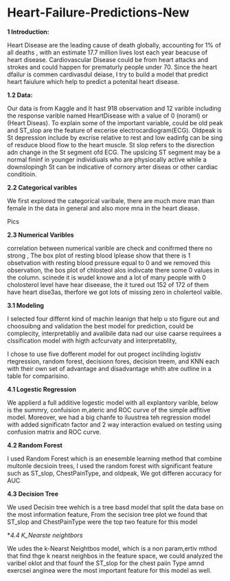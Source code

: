 # Heart-Failure-Predictions-New
**1 Introduction:**

Heart Disease are the leading cause of death globally, accounting for 1% of all deaths , with an estimate 17.7 million lives lost each year beacuse of heart disease. 
Cardiovascular Disease could be from heart attacks and strokes and could happen for prematurly people under 70. Since the heart dfailur is commen cardivasdul deiase, I try to build a model that predict heart faiulure which help to predict a potenital heart disease.


**1.2 Data:**

Our data is from Kaggle and It hast 918 observation and 12 varible including the response varible named HeartDisease with a value of 0 (noraml) or (Heart Diseas).
To explain some of the important variable, could be old peak and ST_slop are the feature of excerise electrocardiogram(ECG). Oldpeak is St depression include by excrise relative to rest and low eadinfg can be sing of resduce blood flow to the heart muscle. St slop refers to the disrection adn change in the St segment ofd ECG. The upslcing ST segment may be a normal fininf in younger individiuals who are physiocally active while a downslopingh St can be indicative of cornory arter diseas or other cardiac conditioin.

**2.2 Categorical varibles**

We first explored the categorical varibale, there are much more man than female  in the data in general and also more mna in the heart diease. 


Pics 

**2.3 Numerical Varibles**

correlation between numerical varible are check and conifrmed there no strong , The box plot of resting blood lplease show that there is 1 obsetvation with resting blood pressure equal to 0 and we removed this observation, the bos plot of chlosteol alos indivcate there some 0 values in the column. scinede it is wudel knowe and a lot of many people with 0 cholosterol level have hear diseease, the it tured out 152 of 172 of them have heart dise3as, therfore we got lots of missing zero in cholerteol vaible.



**3.1 Modeling**

I selected four differnt kind of machin leanign that help u sto figure out and choosuibng and validation the best model for prediction, could be complecity, interpretabliy 
and avalibile data nad our uise caarse requirees a clssification model with higth acfcurvaty and interpretablity,


I chose to use five dofferent model for out progect inclihding logistiv rtegression, random forest, decisionn fores, decision treem, and KNN each with their own set of advantage and disadvantage whith atre outline in a table for comparisino.

**4.1 Logestic Regression**

We applierd a full additive logestic model with all explantory varible, below is the summry, confuision m,ateric and ROC curve of the simple adfitive model.
Moreover, we had a big chanfe to iluustrea teh regression model with added significatn factor and 2 way interaction evalued on testing using confusion matrix and ROC curve.




**4.2 Random Forest**

I used Random Forest which is an enesemble learning method that combine multonle decsioin trees, I used the random forest with significant feature such as ST_slop, ChestPainType, and oldpeak, We got differen accuracy for AUC 



**4.3 Decision Tree**

We used Decisin tree wehich is a tree basd model that split the data base on the most information feature, From the secision tree plot we found that ST_slop and ChestPainType were the top two feature for this model



**4.4 K_Nearste neightbors*

We udes the k-Nearst Neightbos model, which is a non param,ertiv mthod that find thge k nearst neighbos in the feature space, we could analyzed the varibel oklot and that founf the ST_slop for the chest paiin Type amnd exercsei anginea were the most important feature for this model as well.






 
